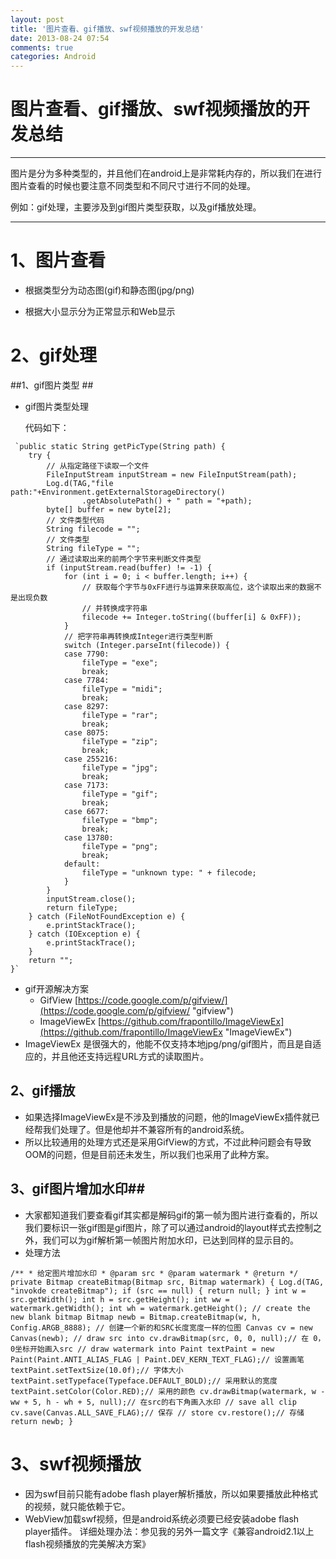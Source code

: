 ```yaml
---
layout: post
title: '图片查看、gif播放、swf视频播放的开发总结'
date: 2013-08-24 07:54
comments: true
categories: Android
---
```

# 图片查看、gif播放、swf视频播放的开发总结 #

----------
图片是分为多种类型的，并且他们在android上是非常耗内存的，所以我们在进行图片查看的时候也要注意不同类型和不同尺寸进行不同的处理。

例如：gif处理，主要涉及到gif图片类型获取，以及gif播放处理。

----------
# 1、图片查看 #

- 根据类型分为动态图(gif)和静态图(jpg/png)

- 根据大小显示分为正常显示和Web显示


# 2、gif处理 #

##1、gif图片类型 ##

- gif图片类型处理

	代码如下：

<!--more-->

	 `public static String getPicType(String path) {
		try {
			// 从指定路径下读取一个文件
			FileInputStream inputStream = new FileInputStream(path);
			Log.d(TAG,"file path:"+Environment.getExternalStorageDirectory()
					.getAbsolutePath() + " path = "+path);
			byte[] buffer = new byte[2];
			// 文件类型代码
			String filecode = "";
			// 文件类型
			String fileType = "";
			// 通过读取出来的前两个字节来判断文件类型
			if (inputStream.read(buffer) != -1) {
				for (int i = 0; i < buffer.length; i++) {
					// 获取每个字节与0xFF进行与运算来获取高位，这个读取出来的数据不是出现负数
					// 并转换成字符串
					filecode += Integer.toString((buffer[i] & 0xFF));
				}
				// 把字符串再转换成Integer进行类型判断
				switch (Integer.parseInt(filecode)) {
				case 7790:
					fileType = "exe";
					break;
				case 7784:
					fileType = "midi";
					break;
				case 8297:
					fileType = "rar";
					break;
				case 8075:
					fileType = "zip";
					break;
				case 255216:
					fileType = "jpg";
					break;
				case 7173:
					fileType = "gif";
					break;
				case 6677:
					fileType = "bmp";
					break;
				case 13780:
					fileType = "png";
					break;
				default:
					fileType = "unknown type: " + filecode;
				}
			}
			inputStream.close();
			return fileType;
		} catch (FileNotFoundException e) {
			e.printStackTrace();
		} catch (IOException e) {
			e.printStackTrace();
		}
		return "";
	}`


- gif开源解决方案
	- GifView [https://code.google.com/p/gifview/](https://code.google.com/p/gifview/ "gifview")
	- ImageViewEx [https://github.com/frapontillo/ImageViewEx](https://github.com/frapontillo/ImageViewEx "ImageViewEx")
- ImageViewEx 是很强大的，他能不仅支持本地jpg/png/gif图片，而且是自适应的，并且他还支持远程URL方式的读取图片。

## 2、gif播放 ##

- 如果选择ImageViewEx是不涉及到播放的问题，他的ImageViewEx插件就已经帮我们处理了。但是他却并不兼容所有的android系统。
- 所以比较通用的处理方式还是采用GifView的方式，不过此种问题会有导致OOM的问题，但是目前还未发生，所以我们也采用了此种方案。

## 3、gif图片增加水印##

- 大家都知道我们要查看gif其实都是解码gif的第一帧为图片进行查看的，所以我们要标识一张gif图是gif图片，除了可以通过android的layout样式去控制之外，我们可以为gif解析第一帧图片附加水印，已达到同样的显示目的。
- 处理方法


`/**
     * 给定图片增加水印
     * @param src
     * @param watermark
     * @return
     */
    private Bitmap createBitmap(Bitmap src, Bitmap watermark) {
        Log.d(TAG, "invokde createBitmap");
        if (src == null) {
            return null;
        }
        int w = src.getWidth();
        int h = src.getHeight();
        int ww = watermark.getWidth();
        int wh = watermark.getHeight();
        // create the new blank bitmap
        Bitmap newb = Bitmap.createBitmap(w, h, Config.ARGB_8888);
        // 创建一个新的和SRC长度宽度一样的位图
        Canvas cv = new Canvas(newb);
        // draw src into
        cv.drawBitmap(src, 0, 0, null);// 在 0，0坐标开始画入src
        // draw watermark into
        Paint textPaint = new Paint(Paint.ANTI_ALIAS_FLAG
                | Paint.DEV_KERN_TEXT_FLAG);// 设置画笔
        textPaint.setTextSize(10.0f);// 字体大小
        textPaint.setTypeface(Typeface.DEFAULT_BOLD);// 采用默认的宽度
        textPaint.setColor(Color.RED);// 采用的颜色
        cv.drawBitmap(watermark, w - ww + 5, h - wh + 5, null);// 在src的右下角画入水印
        // save all clip
        cv.save(Canvas.ALL_SAVE_FLAG);// 保存
        // store
        cv.restore();// 存储
        return newb;
    }`

# 3、swf视频播放 #

- 因为swf目前只能有adobe flash player解析播放，所以如果要播放此种格式的视频，就只能依赖于它。
- WebView加载swf视频，但是android系统必须要已经安装adobe flash player插件。
详细处理办法：参见我的另外一篇文字《兼容android2.1以上flash视频播放的完美解决方案》

